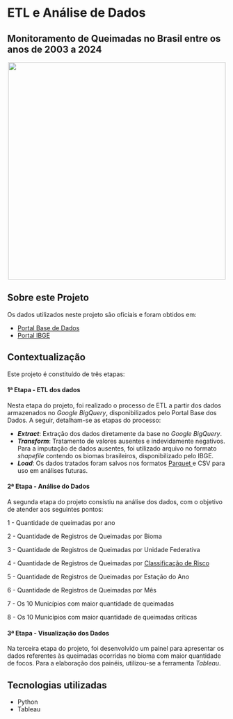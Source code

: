 # ETL e Análise de Dados
## Monitoramento de Queimadas no Brasil entre os anos de 2003 a 2024


<div align="center">
   <img src="https://drive.google.com/uc?export=view&id=103uiQucc6fqoRzVAX344Cvfw_6RXQC7W" width="500">
</div>

## Sobre este Projeto 
Os dados utilizados neste projeto são oficiais e foram obtidos em:
- <a href='https://basedosdados.org/dataset/f06f3cdc-b539-409b-b311-1ff8878fb8d9?table=a3696dc2-4dd1-4f7e-9769-6aa16a1556b8' target="_blank">Portal Base de Dados</a>
- <a href='https://www.ibge.gov.br/geociencias/informacoes-ambientais/estudos-ambientais/15842-biomas.html?=&t=downloads' target="_blank">Portal IBGE</a>


## Contextualização
Este projeto é constituído de três etapas:

#### 1ª Etapa - ETL dos dados
Nesta etapa do projeto, foi realizado o processo de ETL a partir dos dados armazenados no _Google BigQuery_, disponibilizados pelo Portal Base dos Dados. A seguir, detalham-se as etapas do processo:

- **_Extract_**: Extração dos dados diretamente da base no _Google BigQuery_.
- **_Transform_**: Tratamento de valores ausentes e indevidamente negativos. Para a imputação de dados ausentes, foi utilizado arquivo no formato _shapefile_ contendo os biomas brasileiros, disponibilizado pelo IBGE.
- **_Load_**: Os dados tratados foram salvos nos formatos <a href='https://www.databricks.com/br/glossary/what-is-parquet' target="_blank"> Parquet </a> e CSV para uso em análises futuras.


#### 2ª Etapa - Análise do Dados 
A segunda etapa do projeto consistiu na análise dos dados, com o objetivo de atender aos seguintes pontos:

1 - Quantidade de queimadas por ano

2 - Quantidade de Registros de Queimadas por Bioma

3 - Quantidade de Registros de Queimadas por Unidade Federativa

4 - Quantidade de Registros de Queimadas por <a href='https://dataserver-coids.inpe.br/queimadas/queimadas/riscofogo_meteorologia/anuario_risco_de_fogo/anuario_risco_de_fogo_2023.pdf' target="_blank"> Classificação de Risco </a>


5 - Quantidade de Registros de Queimadas por Estação do Ano

6 - Quantidade de Registros de Queimadas por Mês

7 - Os 10 Municípios com maior quantidade de queimadas

8 - Os 10 Municípios com maior quantidade de queimadas críticas


#### 3ª Etapa - Visualização dos Dados
Na terceira etapa do projeto, foi desenvolvido um painel para apresentar os dados referentes às queimadas ocorridas no bioma com maior quantidade de focos. Para a elaboração dos painéis, utilizou-se a ferramenta _Tableau_.



## Tecnologias utilizadas
- Python
- Tableau
